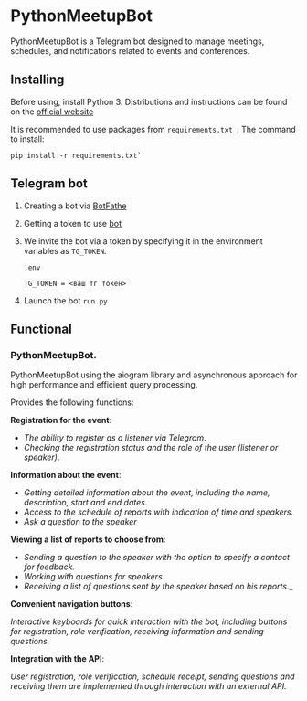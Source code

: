 # PythonMeetupBot #

PythonMeetupBot is a Telegram bot designed to manage meetings, schedules, and notifications related to events and conferences.

## Installing

Before using, install Python 3. Distributions and instructions can be found on the [official website](https://www.python.org/downloads/)

It is recommended to use packages from `requirements.txt `. 
The command to install:
```
pip install -r requirements.txt`
```

## Telegram bot

1. Creating a bot via [BotFathe](https://way23.ru/%D1%80%D0%B5%D0%B3%D0%B8%D1%81%D1%82%D1%80%D0%B0%D1%86%D0%B8%D1%8F-%D0%B1%D0%BE%D1%82%D0%B0-%D0%B2-telegram.html)

2. Getting a token to use [bot](https://smmplanner.com/blog/otlozhennyj-posting-v-telegram/#02:~:text=%D0%B8%D0%BD%D1%81%D1%82%D1%80%D1%83%D0%BC%D0%B5%D0%BD%D1%82%D1%8B%2C%20%D0%BF%D1%80%D0%BE%D0%B4%D0%B0%D0%B6%D0%B8%C2%BB.-,%D0%A1%D0%BE%D0%B7%D0%B4%D0%B0%D0%B5%D0%BC%20%D0%B1%D0%BE%D1%82%D0%B0,-%D0%A1%D0%BB%D0%B5%D0%B4%D1%83%D1%8E%D1%89%D0%B8%D0%B9%20%D1%88%D0%B0%D0%B3%20%E2%80%94%20%D1%81%D0%BE%D0%B7%D0%B4%D0%B0%D0%BD%D0%B8%D0%B5)

3. We invite the bot via a token by specifying it in the environment variables as `TG_TOKEN`.

   `.env`
	```env
	TG_TOKEN = <ваш тг токен>
	```
4. Launch the bot `run.py `


## Functional

### **PythonMeetupBot**.
PythonMeetupBot using the aiogram library and asynchronous approach for high performance and efficient query processing.

Provides the following functions:

**Registration for the event**:
- _The ability to register as a listener via Telegram_.
- _Checking the registration status and the role of the user (listener or speaker)_.

**Information about the event**:
- _Getting detailed information about the event, including the name, description, start and end dates_.
- _Access to the schedule of reports with indication of time and speakers._
- _Ask a question to the speaker_

**Viewing a list of reports to choose from**:
- _Sending a question to the speaker with the option to specify a contact for feedback._
- _Working with questions for speakers_
- _Receiving a list of questions sent by the speaker based on his reports_._

**Convenient navigation buttons**:

_Interactive keyboards for quick interaction with the bot, including buttons for registration, role verification, receiving information and sending questions._

**Integration with the API**:

_User registration, role verification, schedule receipt, sending questions and receiving them are implemented through interaction with an external API._




 








 




